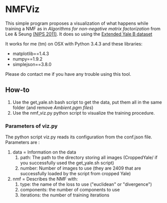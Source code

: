 NMFViz
======

This simple program proposes a visualization of what happens while training a NMF as in 
*Algorithms for non-negative matrix factorization* from Lee & Seung 
[(NIPS 2011)](http://papers.nips.cc/paper/1861-algorithms-for-non-negative-matrix-factorization.pdf).
It does so using the [Extended Yale B dataset](http://vision.ucsd.edu/~leekc/ExtYaleDatabase/ExtYaleB.html)

It works for me (tm) on OSX with Python 3.4.3 and these libraries:

* matplotlib==1.4.3
* numpy==1.9.2
* simplejson==3.8.0

Please do contact me if you have any trouble using this tool.

How-to
------

1. Use the get_yale.sh bash script to get the data, put them all in the same folder (and remove *Ambient.pgm files*)
1. Use the nmf_viz.py python script to visualize the training procedure.

### Parameters of viz.py
The python script viz.py reads its configuration from the conf.json file. Parameters are :

1. data = Information on the data 
    1. path: The path to the directory storing all images (CroppedYale/ if you successfully used the get_yale.sh script)
    1. number: Number of images to use (they are 2409 that are successfully loaded by the script from cropped Yale)
1. nmf = Describes the NMF with:
    1. type: the name of the loss to use ("euclidean" or "divergence")
    1. components: the number of components to use 
    1. iterations: the number of training iterations


